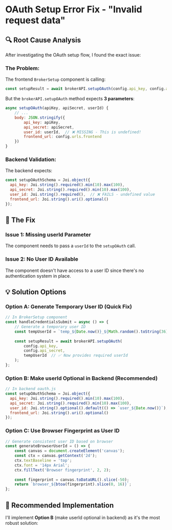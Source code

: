 # OAuth Setup Error Fix - "Invalid request data"

## 🔍 **Root Cause Analysis**

After investigating the OAuth setup flow, I found the exact issue:

### **The Problem:**
The frontend `BrokerSetup` component is calling:
```javascript
const setupResult = await brokerAPI.setupOAuth(config.api_key, config.api_secret);
```

But the `brokerAPI.setupOAuth` method expects **3 parameters**:
```javascript
async setupOAuth(apiKey, apiSecret, userId) {
    // ...
    body: JSON.stringify({
        api_key: apiKey,
        api_secret: apiSecret,
        user_id: userId,  // ❌ MISSING - This is undefined!
        frontend_url: config.urls.frontend
    })
}
```

### **Backend Validation:**
The backend expects:
```javascript
const setupOAuthSchema = Joi.object({
  api_key: Joi.string().required().min(10).max(100),
  api_secret: Joi.string().required().min(10).max(100),
  user_id: Joi.string().required(),  // ❌ FAILS - undefined value
  frontend_url: Joi.string().uri().optional()
});
```

## 🔧 **The Fix**

### **Issue 1: Missing userId Parameter**
The component needs to pass a `userId` to the `setupOAuth` call.

### **Issue 2: No User ID Available**
The component doesn't have access to a user ID since there's no authentication system in place.

## 💡 **Solution Options**

### **Option A: Generate Temporary User ID (Quick Fix)**
```javascript
// In BrokerSetup component
const handleCredentialsSubmit = async () => {
    // Generate a temporary user ID
    const tempUserId = `temp_${Date.now()}_${Math.random().toString(36).substr(2, 9)}`;
    
    const setupResult = await brokerAPI.setupOAuth(
        config.api_key, 
        config.api_secret, 
        tempUserId  // ✅ Now provides required userId
    );
};
```

### **Option B: Make userId Optional in Backend (Recommended)**
```javascript
// In backend oauth.js
const setupOAuthSchema = Joi.object({
  api_key: Joi.string().required().min(10).max(100),
  api_secret: Joi.string().required().min(10).max(100),
  user_id: Joi.string().optional().default(() => `user_${Date.now()}`), // ✅ Auto-generate if missing
  frontend_url: Joi.string().uri().optional()
});
```

### **Option C: Use Browser Fingerprint as User ID**
```javascript
// Generate consistent user ID based on browser
const generateBrowserUserId = () => {
    const canvas = document.createElement('canvas');
    const ctx = canvas.getContext('2d');
    ctx.textBaseline = 'top';
    ctx.font = '14px Arial';
    ctx.fillText('Browser fingerprint', 2, 2);
    
    const fingerprint = canvas.toDataURL().slice(-50);
    return `browser_${btoa(fingerprint).slice(0, 16)}`;
};
```

## 🚀 **Recommended Implementation**

I'll implement **Option B** (make userId optional in backend) as it's the most robust solution: